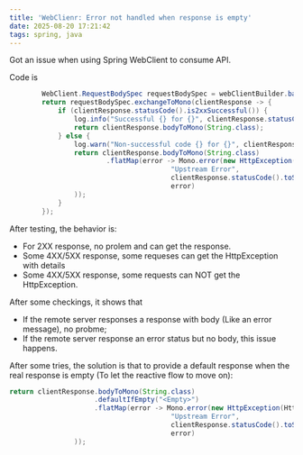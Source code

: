 ```yaml
---
title: 'WebClienr: Error not handled when response is empty'
date: 2025-08-20 17:21:42
tags: spring, java
---
```


Got an issue when using Spring WebClient to consume API.

Code is

```java
        WebClient.RequestBodySpec requestBodySpec = webClientBuilder.baseUrl(baseUrl).build().post().uri(uri);
        return requestBodySpec.exchangeToMono(clientResponse -> {
            if (clientResponse.statusCode().is2xxSuccessful()) {
                log.info("Successful {} for {}", clientResponse.statusCode().value(), clientResponse.request().getURI());
                return clientResponse.bodyToMono(String.class);
            } else {
                log.warn("Non-successful code {} for {}", clientResponse.statusCode().value(), clientResponse.request().getURI());
                return clientResponse.bodyToMono(String.class)
                        .flatMap(error -> Mono.error(new HttpException(HttpStatus.valueOf(clientResponse.statusCode().value()),
                                        "Upstream Error",
                                        clientResponse.statusCode().toString(),
                                        error)
                ));
            }
        });
```

After testing, the behavior is:

- For 2XX response, no prolem and can get the response.
- Some 4XX/5XX response, some requeses can get the HttpException with details
- Some 4XX/5XX response, some requests can NOT get the HttpException.

After some checkings, it shows that

- If the remote server responses a response with body (Like an error message), no probme;
- If the remote server response an error status but no body, this issue happens.



After some tries, the solution is that to provide a default response when the real response is empty (To let the reactive flow to move on):

```java
return clientResponse.bodyToMono(String.class)
                     .defaultIfEmpty("<Empty>")
                     .flatMap(error -> Mono.error(new HttpException(HttpStatus.valueOf(clientResponse.statusCode().value()),
                                        "Upstream Error",
                                        clientResponse.statusCode().toString(),
                                        error)
                ));
```

